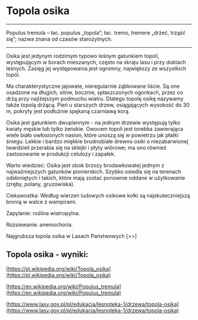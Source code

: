 # Topola osika

---
Populus tremula – łac. populus „topola”; łac. tremo, tremere „drżeć, trząść się”; nazwa znana od czasów starożytnych.

---
Osika jest jedynym rodzimym typowo leśnym gatunkiem topoli, występującym w borach mieszanych, często na skraju lasu i przy duktach leśnych. Zasięg jej występowania jest ogromny, największy ze wszystkich topól.

Ma charakterystyczne jajowate, nieregularnie ząbkowane liście. Są one osadzone na długich, silnie, bocznie, spłaszczonych ogonkach, przez co drżą przy najlżejszym podmuchu wiatru. Dlatego topolę osikę nazywamy także topolą drżącą. Pień u starszych drzew, osiągających wysokość do 30 m, pokryty jest podłużnie spękaną czarniawą korą.

Osika jest gatunkiem dwupiennym - na jednym drzewie występują tylko kwiaty męskie lub tylko żeńskie. Owocem topoli jest torebka zawierająca wiele biało owłosionych nasion, które unoszą się w powietrzu jak płatki śniegu. Lekkie i bardzo miękkie brudnobiałe drewno osiki o niezabarwionej twardzieli przerabia się na sklejki i płyty wiórowe; ma ono również zastosowanie w produkcji celulozy i zapałek.

Warto wiedzieć: Osika jest obok brzozy brodawkowatej jednym z najważniejszych gatunków pionierskich. Szybko osiedla się na terenach odsłoniętych i takich, które mają zostać ponownie oddane w użytkowanie (zręby, polany, gruzowiska).

Ciekawostka: Według wierzeń ludowych osikowe kołki są najskuteczniejszą bronią w walce z wampirami.

Zapylanie: roślina wiatropylna.

Rozsiewanie: anemochoria.

Najgrubsza topola osika w Lasach Państwowych [>>]

## Topola osika - wyniki:
[https://pl.wikipedia.org/wiki/Topola_osika](https://pl.wikipedia.org/wiki/Topola_osika)

[https://en.wikipedia.org/wiki/Populus_tremula](https://en.wikipedia.org/wiki/Populus_tremula)

[https://www.lasy.gov.pl/pl/edukacja/lesnoteka-1/drzewa/topola-osika](https://www.lasy.gov.pl/pl/edukacja/lesnoteka-1/drzewa/topola-osika)

